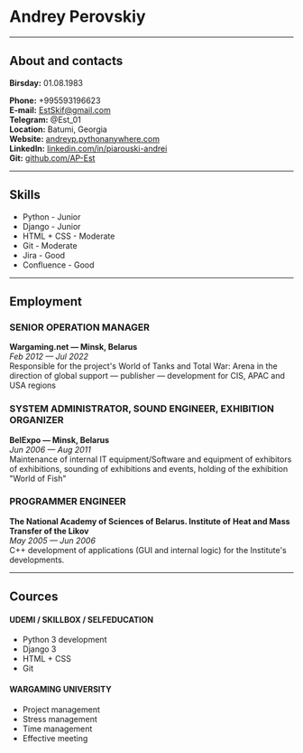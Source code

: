 # Andrey Perovskiy 
********
## About and contacts
__Birsday:__ 01.08.1983


__Phone:__ +995593196623  
__E-mail:__ [EstSkif@gmail.com](EstSkif@gmail.com)  
__Telegram:__ @Est_01  
__Location:__ Batumi, Georgia  
__Website:__ [andreyp.pythonanywhere.com](andreyp.pythonanywhere.com)  
__LinkedIn:__ [linkedin.com/in/piarouski-andrei](linkedin.com/in/piarouski-andrei)  
__Git:__ [github.com/AP-Est](github.com/AP-Est)  

******
## Skills

* Python - Junior  
* Django - Junior  
* HTML + CSS - Moderate  
* Git - Moderate  
* Jira - Good  
* Confluence - Good  

******
## Employment

### SENIOR OPERATION MANAGER
__Wargaming.net — Minsk, Belarus__  
*Feb 2012 — Jul 2022*  
Responsible for the project's World of Tanks and Total War: Arena in the
direction of global support — publisher — development for CIS, APAC and
USA regions

### SYSTEM ADMINISTRATOR, SOUND ENGINEER, EXHIBITION ORGANIZER
__BelExpo — Minsk, Belarus__  
*Jun 2006 — Aug 2011*  
Maintenance of internal IT equipment/Software and equipment of
exhibitors of exhibitions, sounding of exhibitions and events, holding of
the exhibition "World of Fish"

### PROGRAMMER ENGINEER
__The National Academy of Sciences of Belarus. Institute of__
__Heat and Mass Transfer of the Likov__  
*May 2005 — Jun 2006*  
C++ development of applications (GUI and internal logic) for the Institute's
developments.

*******
## Cources

#### UDEMI / SKILLBOX / SELFEDUCATION
* Python 3 development
* Django 3
* HTML + CSS
* Git

#### WARGAMING UNIVERSITY
* Project management
* Stress management
* Time management
* Effective meeting


